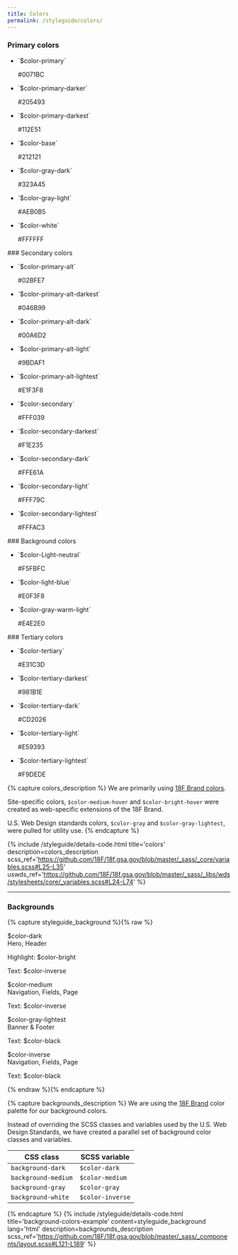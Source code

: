 ```yaml
---
title: Colors
permalink: /styleguide/colors/
---
```


### Primary colors

<ul class="palette">
  <li markdown="1">
  <span class="block background-primary"></span>
  `$color-primary`

  #0071BC
  </li>
  <li markdown="1">
  <span class="block background-primary-darker"></span>
  `$color-primary-darker`

  #205493
  </li>
  <li markdown="1">
  <span class="block background-primary-darkest"></span>
  `$color-primary-darkest`

  #112E51
  </li>
</ul>
<ul class="palette">
  <li markdown="1">
  <span class="block background-base"></span>
  `$color-base`

  #212121
  </li>
  <li markdown="1">
  <span class="block background-gray-dark"></span>
  `$color-gray-dark`

  #323A45
  </li>
  <li markdown="1">
  <span class="block background-gray-light"></span>
  `$color-gray-light`

  #AEB0B5
  </li>
  <li markdown="1">
  <span class="block background-white"></span>
  `$color-white`

  #FFFFFF
  </li>
</ul>
### Secondary colors
<ul class="palette">
  <li markdown="1">
  <span class="block background-primary-alt"></span>
  `$color-primary-alt`

  #02BFE7
  </li>
  <li markdown="1">
  <span class="block background-primary-alt-darkest"></span>
  `$color-primary-alt-darkest`

  #046B99
  </li>
  <li markdown="1">
  <span class="block background-primary-alt-dark"></span>
  `$color-primary-alt-dark`

  #00A6D2
  </li>
  <li markdown="1">
  <span class="block background-primary-alt-light"></span>
  `$color-primary-alt-light`

  #9BDAF1
  </li>
  <li markdown="1">
  <span class="block background-primary-alt-lightest"></span>
  `$color-primary-alt-lightest`

  #E1F3F8
  </li>
  <li markdown="1">
  <span class="block background-secondary"></span>
  `$color-secondary`

  #FFF039
  </li>
  <li markdown="1">
  <span class="block background-secondary-darkest"></span>
  `$color-secondary-darkest`

  #F1E235
  </li>
  <li markdown="1">
  <span class="block background-secondary-dark"></span>
  `$color-secondary-dark`

  #FFE61A
  </li>
  <li markdown="1">
  <span class="block background-secondary-light"></span>
  `$color-secondary-light`

  #FFF79C
  </li>
  <li markdown="1">
  <span class="block background-secondary-lightest"></span>
  `$color-secondary-lightest`

  #FFFAC3
  </li>
</ul>
### Background colors
<ul class="palette">
  <li markdown="1">
  <span class="block background-light-neutral"></span>
  `$color-Light-neutral`

  #F5FBFC
  </li>
  <li markdown="1">
  <span class="block background-light-blue"></span>
  `$color-light-blue`

  #E0F3F8
  </li>
  <li markdown="1">
  <span class="block background-gray-warm-light"></span>
  `$color-gray-warm-light`

  #E4E2E0
  </li>
</ul>
### Tertiary colors
<ul class="palette">
  <li markdown="1">
  <span class="block background-tertiary"></span>
  `$color-tertiary`

  #E31C3D
  </li>
  <li markdown="1">
  <span class="block background-tertiary-darkest"></span>
  `$color-tertiary-darkest`

  #981B1E
  </li>
  <li markdown="1">
  <span class="block background-tertiary-dark"></span>
  `$color-tertiary-dark`

  #CD2026
  </li>
  <li markdown="1">
  <span class="block background-tertiary-light"></span>
  `$color-tertiary-light`

  #E59393
  </li>
  <li markdown="1">
  <span class="block background-tertiary-lightest"></span>
  `$color-tertiary-lightest`

  #F9DEDE
  </li>
</ul>

{% capture colors_description %}
We are primarily using [18F Brand colors](https://pages.18f.gov/brand/color-palette/).

Site-specific colors, `$color-medium-hover` and `$color-bright-hover` were created as web-specific extensions of the 18F Brand.

U.S. Web Design standards colors, `$color-gray` and `$color-gray-lightest`, were pulled for utility use.
{% endcapture %}

{% include /styleguide/details-code.html
   title='colors'
   description=colors_description
   scss_ref='https://github.com/18F/18f.gsa.gov/blob/master/_sass/_core/variables.scss#L25-L35'
   uswds_ref='https://github.com/18F/18f.gsa.gov/blob/master/_sass/_libs/wds/stylesheets/core/_variables.scss#L24-L74'
%}

---

### Backgrounds
{% capture styleguide_background %}{% raw %}
<section class="usa-grid-full">
  <div class="usa-width-one-half">
    <div class="background-dark styleguide-bg-box">
      <div class="p-bold">
        <p>$color-dark
          <br>Hero, Header</p>
      </div>
      <p class="section-heading">Highlight: $color-bright</p>
      <p>Text: $color-inverse</p>
    </div>
    <div class="background-medium styleguide-bg-box">
      <div class="p-bold">
        <p>$color-medium
          <br>Navigation, Fields, Page</p>
      </div>
      <p>Text: $color-inverse</p>
    </div>
  </div>
  <div class="usa-width-one-half">
    <div class="background-gray styleguide-bg-box">
      <div class="p-bold">
        <p>$color-gray-lightest
        <br>Banner & Footer</p>
      </div>
      <p>Text: $color-black</p>
    </div>
    <div class="background-white styleguide-bg-box">
      <div class="p-bold">
        <p>$color-inverse
        <br>Navigation, Fields, Page</p>
      </div>
      <p>Text: $color-black</p>
    </div>
  </div>
</section>
{% endraw %}{% endcapture %}

{% capture backgrounds_description %}
We are using the [18F Brand](https://pages.18f.gov/brand/color-palette/) color palette for our background colors.

Instead of overriding the SCSS classes and variables used by the U.S. Web Design Standards, we have created a parallel set of background color classes and variables.

CSS class | SCSS variable
--- | ---
`background-dark` | `$color-dark`
`background-medium` | `$color-medium`
`background-gray` | `$color-gray`
`background-white` | `$color-inverse`
{% endcapture %}
{% include /styleguide/details-code.html
   title='background-colors-example'
   content=styleguide_background
   lang='html'
   description=backgrounds_description
   scss_ref='https://github.com/18F/18f.gsa.gov/blob/master/_sass/_components/layout.scss#L121-L189'
%}
